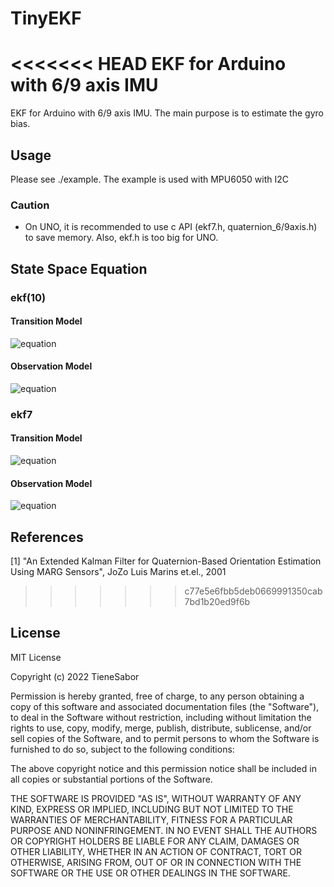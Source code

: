 # TinyEKF
<<<<<<< HEAD
EKF for Arduino with 6/9 axis IMU
=======
EKF for Arduino with 6/9 axis IMU. The main purpose is to estimate the gyro bias.

## Usage
Please see ./example. The example is used with MPU6050 with I2C
### Caution
- On UNO, it is recommended to use c API (ekf7.h, quaternion_6/9axis.h) to save memory.  Also, ekf.h is too big for UNO.

## State Space Equation
### ekf(10)
#### Transition Model
![equation](https://latex.codecogs.com/svg.image?\begin{bmatrix}&space;\omega_x\\&space;\omega_y\\&space;\omega_z\\&space;b_x\\&space;b_y\\&space;b_z\\&space;q_w\\&space;q_x\\&space;q_y\\&space;q_z\end{bmatrix}_{k&plus;1}&space;=&space;I_{10*10}&space;&plus;&space;\Delta&space;T&space;\begin{bmatrix}&space;0\\&space;0\\&space;0\\&space;0\\&space;0\\&space;0\\&space;0.5(-q_x\omega_x-q_y\omega_y-q_z\omega_z)\\&space;0.5(q_w\omega_x-q_y\omega_z&plus;q_z\omega_y)\\&space;0.5(q_w\omega_y&plus;q_x\omega_z-q_z\omega_x)\\&space;0.5(q_w\omega_z-q_x\omega_y&plus;q_y\omega_x)\end{bmatrix})
#### Observation Model
![equation](https://latex.codecogs.com/svg.image?y=\begin{bmatrix}&space;\omega_x\\&space;\omega_y\\&space;\omega_z\\&space;q_w\\&space;q_x\\&space;q_y\\&space;q_z\end{bmatrix})

### ekf7
#### Transition Model
![equation](https://latex.codecogs.com/svg.image?\begin{bmatrix}&space;b_x\\&space;b_y\\&space;b_z\\&space;q_w\\&space;q_x\\&space;q_y\\&space;q_z\end{bmatrix}_{k&plus;1}&space;=&space;I_{10*10}&space;&plus;&space;\Delta&space;T&space;\begin{bmatrix}&space;0\\&space;0\\&space;0\\&space;0.5(-q_x(\omega_x-b_x)-q_y(\omega_y-b_y)-q_z(\omega_z-b_z))\\&space;0.5(q_w(\omega_x-b_x)-q_y(\omega_z-b_z)&plus;q_z(\omega_y-b_y))\\&space;0.5(q_w(\omega_y-b_y)&plus;q_x(\omega_z-b_z)-q_z(\omega_x-b_x))\\&space;0.5(q_w(\omega_z-b_z)-q_x(\omega_y-b_y)&plus;q_y(\omega_x-b_x))\end{bmatrix})
#### Observation Model
![equation](https://latex.codecogs.com/svg.image?y=\begin{bmatrix}&space;q_w\\&space;q_x\\&space;q_y\\&space;q_z\end{bmatrix})

## References
[1] "An Extended Kalman Filter for Quaternion-Based Orientation Estimation Using MARG Sensors", JoZo Luis Marins et.el., 2001

>>>>>>> c77e5e6fbb5deb0669991350cab7bd1b20ed9f6b
## License
MIT License

Copyright (c) 2022 TieneSabor

Permission is hereby granted, free of charge, to any person obtaining a copy
of this software and associated documentation files (the "Software"), to deal
in the Software without restriction, including without limitation the rights
to use, copy, modify, merge, publish, distribute, sublicense, and/or sell
copies of the Software, and to permit persons to whom the Software is
furnished to do so, subject to the following conditions:

The above copyright notice and this permission notice shall be included in all
copies or substantial portions of the Software.

THE SOFTWARE IS PROVIDED "AS IS", WITHOUT WARRANTY OF ANY KIND, EXPRESS OR
IMPLIED, INCLUDING BUT NOT LIMITED TO THE WARRANTIES OF MERCHANTABILITY,
FITNESS FOR A PARTICULAR PURPOSE AND NONINFRINGEMENT. IN NO EVENT SHALL THE
AUTHORS OR COPYRIGHT HOLDERS BE LIABLE FOR ANY CLAIM, DAMAGES OR OTHER
LIABILITY, WHETHER IN AN ACTION OF CONTRACT, TORT OR OTHERWISE, ARISING FROM,
OUT OF OR IN CONNECTION WITH THE SOFTWARE OR THE USE OR OTHER DEALINGS IN THE
SOFTWARE.
